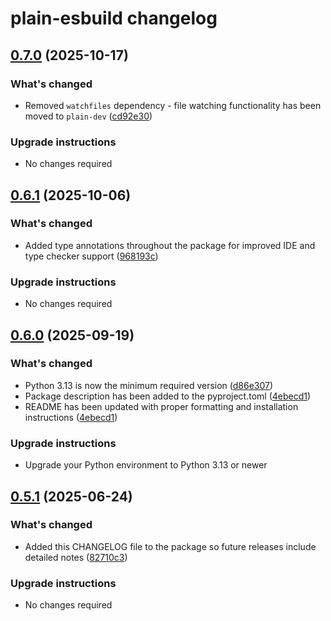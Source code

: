 # plain-esbuild changelog

## [0.7.0](https://github.com/dropseed/plain/releases/plain-esbuild@0.7.0) (2025-10-17)

### What's changed

- Removed `watchfiles` dependency - file watching functionality has been moved to `plain-dev` ([cd92e30](https://github.com/dropseed/plain/commit/cd92e302cd77afef999639e4533f118114738015))

### Upgrade instructions

- No changes required

## [0.6.1](https://github.com/dropseed/plain/releases/plain-esbuild@0.6.1) (2025-10-06)

### What's changed

- Added type annotations throughout the package for improved IDE and type checker support ([968193c](https://github.com/dropseed/plain/commit/968193c55af3254b848a6c9ebe9406b3e86efd64))

### Upgrade instructions

- No changes required

## [0.6.0](https://github.com/dropseed/plain/releases/plain-esbuild@0.6.0) (2025-09-19)

### What's changed

- Python 3.13 is now the minimum required version ([d86e307](https://github.com/dropseed/plain/commit/d86e307efb0d5e8f5001efccede4d58d0e26bfea))
- Package description has been added to the pyproject.toml ([4ebecd1](https://github.com/dropseed/plain/commit/4ebecd1856f96afc09a2ad6887224ae94b1a7395))
- README has been updated with proper formatting and installation instructions ([4ebecd1](https://github.com/dropseed/plain/commit/4ebecd1856f96afc09a2ad6887224ae94b1a7395))

### Upgrade instructions

- Upgrade your Python environment to Python 3.13 or newer

## [0.5.1](https://github.com/dropseed/plain/releases/plain-esbuild@0.5.1) (2025-06-24)

### What's changed

- Added this CHANGELOG file to the package so future releases include detailed notes ([82710c3](https://github.com/dropseed/plain/commit/82710c3c8300))

### Upgrade instructions

- No changes required
